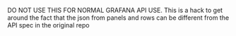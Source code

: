 DO NOT USE THIS FOR NORMAL GRAFANA API USE. This is a hack to get around the fact that the json from panels and rows can be different from the API spec in the original repo